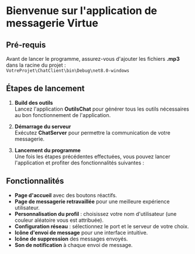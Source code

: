 
# Bienvenue sur l'application de messagerie **Virtue**

## Pré-requis
Avant de lancer le programme, assurez-vous d'ajouter les fichiers **.mp3** dans la racine du projet :  
`VotreProjet\ChatClient\bin\Debug\net8.0-windows`

## Étapes de lancement

1. **Build des outils**  
   Lancez l'application **OutilsChat** pour générer tous les outils nécessaires au bon fonctionnement de l'application.  

2. **Démarrage du serveur**  
   Exécutez **ChatServer** pour permettre la communication de votre messagerie.  

3. **Lancement du programme**  
   Une fois les étapes précédentes effectuées, vous pouvez lancer l'application et profiter des fonctionnalités suivantes :  

## Fonctionnalités

- **Page d'accueil** avec des boutons réactifs.  
- **Page de messagerie retravaillée** pour une meilleure expérience utilisateur.  
- **Personnalisation du profil** : choisissez votre nom d'utilisateur (une couleur aléatoire vous est attribuée).  
- **Configuration réseau** : sélectionnez le port et le serveur de votre choix.  
- **Icône d'envoi de message** pour une interface intuitive.  
- **Icône de suppression** des messages envoyés.  
- **Son de notification** à chaque envoi de message.  



